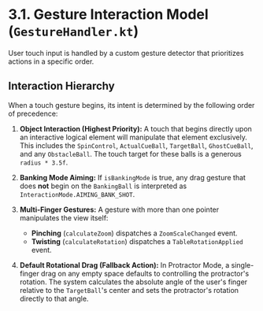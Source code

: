 # 3.1. Gesture Interaction Model (`GestureHandler.kt`)

User touch input is handled by a custom gesture detector that prioritizes actions in a specific
order.

## Interaction Hierarchy

When a touch gesture begins, its intent is determined by the following order of precedence:

1. **Object Interaction (Highest Priority):** A touch that begins directly upon an interactive
   logical element will manipulate that element exclusively. This includes the `SpinControl`,
   `ActualCueBall`, `TargetBall`, `GhostCueBall`, and any `ObstacleBall`. The touch target for these
   balls is a generous `radius * 3.5f`.

2. **Banking Mode Aiming:** If `isBankingMode` is true, any drag gesture that does **not** begin on
   the `BankingBall` is interpreted as `InteractionMode.AIMING_BANK_SHOT`.

3. **Multi-Finger Gestures:** A gesture with more than one pointer manipulates the view itself:
    * **Pinching** (`calculateZoom`) dispatches a `ZoomScaleChanged` event.
    * **Twisting** (`calculateRotation`) dispatches a `TableRotationApplied` event.

4. **Default Rotational Drag (Fallback Action):** In Protractor Mode, a single-finger drag on any
   empty space defaults to controlling the protractor's rotation. The system calculates the absolute
   angle of the user's finger relative to the `TargetBall`'s center and sets the protractor's
   rotation directly to that angle.
